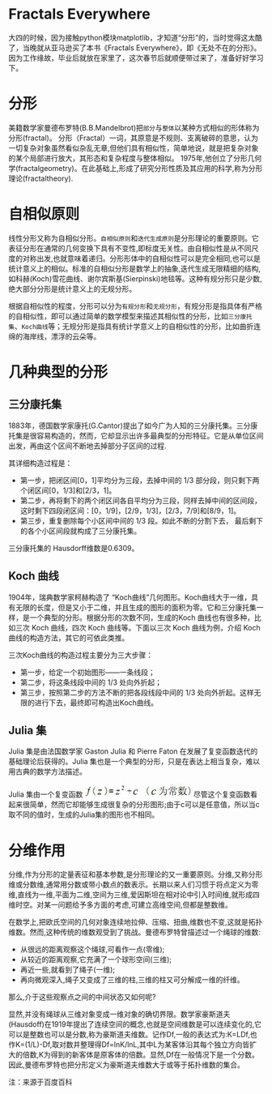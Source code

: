 # Fractals Everywhere

大四的时候，因为接触python模块matplotlib，才知道“分形”的，当时觉得这太酷了，当晚就从亚马逊买了本书《Fractals Everywhere》，即《无处不在的分形》。因为工作缘故，毕业后就放在家里了，这次春节后就顺便带过来了，准备好好学习下。

# 分形

美籍数学家曼德布罗特(B.B.Mandelbrot)把`部分`与`整体`以某种方式相似的形体称为分形(fractal)。
分形（Fractal）一词，其原意是不规则、支离破碎的意思，认为一切复杂对象虽然看似杂乱无章,但他们具有相似性，简单地说，就是把复杂对象的某个局部进行放大，其形态和复杂程度与整体相似。
1975年,他创立了分形几何学(fractalgeometry)。在此基础上,形成了研究分形性质及其应用的科学,称为分形理论(fractaltheory).

# 自相似原则

线性分形又称为自相似分形。`自相似原则`和`迭代生成原则`是分形理论的重要原则。它表征分形在通常的几何变换下具有不变性,即标度无关性。由自相似性是从不同尺度的对称出发,也就意味着递归。分形形体中的自相似性可以是完全相同,也可以是统计意义上的相似。标准的自相似分形是数学上的抽象,迭代生成无限精细的结构,如科赫(Koch)雪花曲线、谢尔宾斯基(Sierpinski)地毯等。这种有规分形只是少数,绝大部分分形是统计意义上的无规分形。

根据自相似性的程度，分形可以分为`有规分形`和`无规分形`，有规分形是指具体有严格的自相似性，即可以通过简单的数学模型来描述其相似性的分形，比如`三分康托集`、`Koch曲线`等；无规分形是指具有统计学意义上的自相似性的分形，比如曲折连绵的海岸线，漂浮的云朵等。

# 几种典型的分形

## 三分康托集

1883年，德国数学家康托(G.Cantor)提出了如今广为人知的三分康托集。三分康托集是很容易构造的，然而，它却显示出许多最典型的分形特征。它是从单位区间出发，再由这个区间不断地去掉部分子区间的过程.

其详细构造过程是：

* 第一步，把闭区间[0，1]平均分为三段，去掉中间的 1/3 部分段，则只剩下两个闭区间[0，1/3]和[2/3，1]。
* 第二步，再将剩下的两个闭区间各自平均分为三段，同样去掉中间的区间段，这时剩下四段闭区间：[0，1/9]，[2/9，1/3]，[2/3，7/9]和[8/9，1]。
* 第三步，重复删除每个小区间中间的 1/3 段。如此不断的分割下去， 最后剩下的各个小区间段就构成了三分康托集。

三分康托集的 Hausdorff维数是0.6309。

## Koch 曲线

1904年，瑞典数学家柯赫构造了 “Koch曲线”几何图形。Koch曲线大于一维，具有无限的长度，但是又小于二维，并且生成的图形的面积为零。它和三分康托集一样，是一个典型的分形。根据分形的次数不同，生成的Koch 曲线也有很多种，比如三次 Koch 曲线，四次 Koch 曲线等。下面以三次 Koch 曲线为例，介绍 Koch 曲线的构造方法，其它的可依此类推。

三次Koch曲线的构造过程主要分为三大步骤：

* 第一步，给定一个初始图形——一条线段；
* 第二步，将这条线段中间的 1/3 处向外折起；
* 第三步，按照第二步的方法不断的把各段线段中间的 1/3 处向外折起。这样无限的进行下去，最终即可构造出Koch曲线。

## Julia 集

Julia 集是由法国数学家 Gaston Julia 和 Pierre Faton 在发展了复变函数迭代的基础理论后获得的。Julia 集也是一个典型的分形，只是在表达上相当复杂，难以用古典的数学方法描述。

Julia 集由一个复变函数
![](./image/fractals.jpg)
尽管这个复变函数看起来很简单，然而它却能够生成很复杂的分形图形;由于c可以是任意值，所以当c取不同的值时，生成的Julia集的图形也不相同。

# 分维作用

分维,作为分形的定量表征和基本参数,是分形理论的又一重要原则。分维,又称分形维或分数维,通常用分数或带小数点的数表示。长期以来人们习惯于将点定义为零维,直线为一维,平面为二维,空间为三维,爱因斯坦在相对论中引入时间维,就形成四维时空。对某一问题给予多方面的考虑,可建立高维空间,但都是整数维。

在数学上,把欧氏空间的几何对象连续地拉伸、压缩、扭曲,维数也不变,这就是拓扑维数。然而,这种传统的维数观受到了挑战。曼德布罗特曾描述过一个绳球的维数:

* 从很远的距离观察这个绳球,可看作一点(零维);
* 从较近的距离观察,它充满了一个球形空间(三维);
* 再近一些,就看到了绳子(一维);
* 再向微观深入,绳子又变成了三维的柱,三维的柱又可分解成一维的纤维。

那么,介于这些观察点之间的中间状态又如何呢?

显然,并没有绳球从三维对象变成一维对象的确切界限。数学家豪斯道夫(Hausdoff)在1919年提出了连续空间的概念,也就是空间维数是可以连续变化的,它可以是整数也可以是分数,称为豪斯道夫维数。记作Df,一般的表达式为:K=LDf,也作K=(1/L)-Df,取对数并整理得Df=lnK/lnL,其中L为某客体沿其每个独立方向皆扩大的倍数,K为得到的新客体是原客体的倍数。显然,Df在一般情况下是一个分数。因此,曼德布罗特也把分形定义为豪斯道夫维数大于或等于拓扑维数的集合。



注：来源于百度百科


